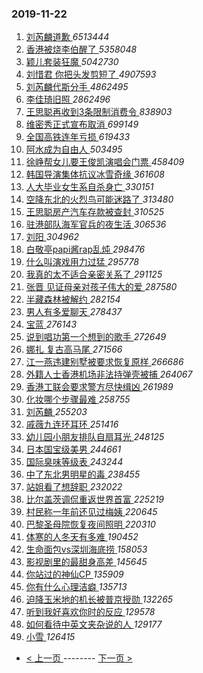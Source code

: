 ### 2019-11-22 
1. [ 刘芮麟道歉 ](https://s.weibo.com/weibo?q=%23%E5%88%98%E8%8A%AE%E9%BA%9F%E9%81%93%E6%AD%89%23&Refer=top) *6513444*
1. [ 香港被烧李伯醒了 ](https://s.weibo.com/weibo?q=%23%E9%A6%99%E6%B8%AF%E8%A2%AB%E7%83%A7%E6%9D%8E%E4%BC%AF%E9%86%92%E4%BA%86%23&Refer=top) *5358048*
1. [ 颖儿套装狂魔 ](https://s.weibo.com/weibo?q=%E9%A2%96%E5%84%BF%E5%A5%97%E8%A3%85%E7%8B%82%E9%AD%94&Refer=top) *5042730*
1. [ 刘惜君 你把头发剪短了 ](https://s.weibo.com/weibo?q=%E5%88%98%E6%83%9C%E5%90%9B%20%E4%BD%A0%E6%8A%8A%E5%A4%B4%E5%8F%91%E5%89%AA%E7%9F%AD%E4%BA%86&Refer=top) *4907593*
1. [ 刘芮麟代斯分手 ](https://s.weibo.com/weibo?q=%E5%88%98%E8%8A%AE%E9%BA%9F%E4%BB%A3%E6%96%AF%E5%88%86%E6%89%8B&Refer=top) *4862495*
1. [ 李佳琦旧照 ](https://s.weibo.com/weibo?q=%23%E6%9D%8E%E4%BD%B3%E7%90%A6%E6%97%A7%E7%85%A7%23&Refer=top) *2862496*
1. [ 王思聪再收到3条限制消费令 ](https://s.weibo.com/weibo?q=%23%E7%8E%8B%E6%80%9D%E8%81%AA%E5%86%8D%E6%94%B6%E5%88%B03%E6%9D%A1%E9%99%90%E5%88%B6%E6%B6%88%E8%B4%B9%E4%BB%A4%23&Refer=top) *838903*
1. [ 维密秀正式宣布取消 ](https://s.weibo.com/weibo?q=%23%E7%BB%B4%E5%AF%86%E7%A7%80%E6%AD%A3%E5%BC%8F%E5%AE%A3%E5%B8%83%E5%8F%96%E6%B6%88%23&Refer=top) *699149*
1. [ 全国高铁连年亏损 ](https://s.weibo.com/weibo?q=%23%E5%85%A8%E5%9B%BD%E9%AB%98%E9%93%81%E8%BF%9E%E5%B9%B4%E4%BA%8F%E6%8D%9F%23&Refer=top) *619433*
1. [ 阿水成为自由人 ](https://s.weibo.com/weibo?q=%23%E9%98%BF%E6%B0%B4%E6%88%90%E4%B8%BA%E8%87%AA%E7%94%B1%E4%BA%BA%23&Refer=top) *503495*
1. [ 徐峥帮女儿要王俊凯演唱会门票 ](https://s.weibo.com/weibo?q=%23%E5%BE%90%E5%B3%A5%E5%B8%AE%E5%A5%B3%E5%84%BF%E8%A6%81%E7%8E%8B%E4%BF%8A%E5%87%AF%E6%BC%94%E5%94%B1%E4%BC%9A%E9%97%A8%E7%A5%A8%23&Refer=top) *458409*
1. [ 韩国导演集体抗议冰雪奇缘 ](https://s.weibo.com/weibo?q=%23%E9%9F%A9%E5%9B%BD%E5%AF%BC%E6%BC%94%E9%9B%86%E4%BD%93%E6%8A%97%E8%AE%AE%E5%86%B0%E9%9B%AA%E5%A5%87%E7%BC%98%23&Refer=top) *361608*
1. [ 人大毕业女生系自杀身亡 ](https://s.weibo.com/weibo?q=%23%E4%BA%BA%E5%A4%A7%E6%AF%95%E4%B8%9A%E5%A5%B3%E7%94%9F%E7%B3%BB%E8%87%AA%E6%9D%80%E8%BA%AB%E4%BA%A1%23&Refer=top) *330151*
1. [ 空降东北的火烈鸟可能迷路了 ](https://s.weibo.com/weibo?q=%23%E7%A9%BA%E9%99%8D%E4%B8%9C%E5%8C%97%E7%9A%84%E7%81%AB%E7%83%88%E9%B8%9F%E5%8F%AF%E8%83%BD%E8%BF%B7%E8%B7%AF%E4%BA%86%23&Refer=top) *313480*
1. [ 王思聪房产汽车存款被查封 ](https://s.weibo.com/weibo?q=%23%E7%8E%8B%E6%80%9D%E8%81%AA%E6%88%BF%E4%BA%A7%E6%B1%BD%E8%BD%A6%E5%AD%98%E6%AC%BE%E8%A2%AB%E6%9F%A5%E5%B0%81%23&Refer=top) *310525*
1. [ 驻港部队海军官兵的夜生活 ](https://s.weibo.com/weibo?q=%E9%A9%BB%E6%B8%AF%E9%83%A8%E9%98%9F%E6%B5%B7%E5%86%9B%E5%AE%98%E5%85%B5%E7%9A%84%E5%A4%9C%E7%94%9F%E6%B4%BB&Refer=top) *306536*
1. [ 刘阳 ](https://s.weibo.com/weibo?q=%E5%88%98%E9%98%B3&Refer=top) *304962*
1. [ 白敬亭papi酱rap乱炖 ](https://s.weibo.com/weibo?q=%23%E7%99%BD%E6%95%AC%E4%BA%ADpapi%E9%85%B1rap%E4%B9%B1%E7%82%96%23&Refer=top) *298476*
1. [ 什么叫演戏用力过猛 ](https://s.weibo.com/weibo?q=%23%E4%BB%80%E4%B9%88%E5%8F%AB%E6%BC%94%E6%88%8F%E7%94%A8%E5%8A%9B%E8%BF%87%E7%8C%9B%23&Refer=top) *295778*
1. [ 我真的太不适合亲密关系了 ](https://s.weibo.com/weibo?q=%23%E6%88%91%E7%9C%9F%E7%9A%84%E5%A4%AA%E4%B8%8D%E9%80%82%E5%90%88%E4%BA%B2%E5%AF%86%E5%85%B3%E7%B3%BB%E4%BA%86%23&Refer=top) *291125*
1. [ 张晋 见证母亲对孩子伟大的爱 ](https://s.weibo.com/weibo?q=%E5%BC%A0%E6%99%8B%20%E8%A7%81%E8%AF%81%E6%AF%8D%E4%BA%B2%E5%AF%B9%E5%AD%A9%E5%AD%90%E4%BC%9F%E5%A4%A7%E7%9A%84%E7%88%B1&Refer=top) *287580*
1. [ 半藏森林被解约 ](https://s.weibo.com/weibo?q=%23%E5%8D%8A%E8%97%8F%E6%A3%AE%E6%9E%97%E8%A2%AB%E8%A7%A3%E7%BA%A6%23&Refer=top) *282154*
1. [ 男人有多爱聊天 ](https://s.weibo.com/weibo?q=%23%E7%94%B7%E4%BA%BA%E6%9C%89%E5%A4%9A%E7%88%B1%E8%81%8A%E5%A4%A9%23&Refer=top) *278437*
1. [ 宝蓝 ](https://s.weibo.com/weibo?q=%E5%AE%9D%E8%93%9D&Refer=top) *276143*
1. [ 说到唱功第一个想到的歌手 ](https://s.weibo.com/weibo?q=%23%E8%AF%B4%E5%88%B0%E5%94%B1%E5%8A%9F%E7%AC%AC%E4%B8%80%E4%B8%AA%E6%83%B3%E5%88%B0%E7%9A%84%E6%AD%8C%E6%89%8B%23&Refer=top) *272649*
1. [ 娜扎 复古高马尾 ](https://s.weibo.com/weibo?q=%E5%A8%9C%E6%89%8E%20%E5%A4%8D%E5%8F%A4%E9%AB%98%E9%A9%AC%E5%B0%BE&Refer=top) *271566*
1. [ 江一燕违建别墅被要求恢复原样 ](https://s.weibo.com/weibo?q=%23%E6%B1%9F%E4%B8%80%E7%87%95%E8%BF%9D%E5%BB%BA%E5%88%AB%E5%A2%85%E8%A2%AB%E8%A6%81%E6%B1%82%E6%81%A2%E5%A4%8D%E5%8E%9F%E6%A0%B7%23&Refer=top) *266686*
1. [ 外籍人士香港机场非法持弹壳被捕 ](https://s.weibo.com/weibo?q=%23%E5%A4%96%E7%B1%8D%E4%BA%BA%E5%A3%AB%E9%A6%99%E6%B8%AF%E6%9C%BA%E5%9C%BA%E9%9D%9E%E6%B3%95%E6%8C%81%E5%BC%B9%E5%A3%B3%E8%A2%AB%E6%8D%95%23&Refer=top) *264067*
1. [ 香港工联会要求警方尽快缉凶 ](https://s.weibo.com/weibo?q=%23%E9%A6%99%E6%B8%AF%E5%B7%A5%E8%81%94%E4%BC%9A%E8%A6%81%E6%B1%82%E8%AD%A6%E6%96%B9%E5%B0%BD%E5%BF%AB%E7%BC%89%E5%87%B6%23&Refer=top) *261989*
1. [ 化妆哪个步骤最难 ](https://s.weibo.com/weibo?q=%23%E5%8C%96%E5%A6%86%E5%93%AA%E4%B8%AA%E6%AD%A5%E9%AA%A4%E6%9C%80%E9%9A%BE%23&Refer=top) *258755*
1. [ 刘芮麟 ](https://s.weibo.com/weibo?q=%E5%88%98%E8%8A%AE%E9%BA%9F&Refer=top) *255203*
1. [ 戚薇九连环耳环 ](https://s.weibo.com/weibo?q=%23%E6%88%9A%E8%96%87%E4%B9%9D%E8%BF%9E%E7%8E%AF%E8%80%B3%E7%8E%AF%23&Refer=top) *251416*
1. [ 幼儿园小朋友排队自扇耳光 ](https://s.weibo.com/weibo?q=%23%E5%B9%BC%E5%84%BF%E5%9B%AD%E5%B0%8F%E6%9C%8B%E5%8F%8B%E6%8E%92%E9%98%9F%E8%87%AA%E6%89%87%E8%80%B3%E5%85%89%23&Refer=top) *248125*
1. [ 日本国宝级美男 ](https://s.weibo.com/weibo?q=%23%E6%97%A5%E6%9C%AC%E5%9B%BD%E5%AE%9D%E7%BA%A7%E7%BE%8E%E7%94%B7%23&Refer=top) *244661*
1. [ 国际臭味等级表 ](https://s.weibo.com/weibo?q=%23%E5%9B%BD%E9%99%85%E8%87%AD%E5%91%B3%E7%AD%89%E7%BA%A7%E8%A1%A8%23&Refer=top) *243244*
1. [ 中了东北男明星的毒 ](https://s.weibo.com/weibo?q=%23%E4%B8%AD%E4%BA%86%E4%B8%9C%E5%8C%97%E7%94%B7%E6%98%8E%E6%98%9F%E7%9A%84%E6%AF%92%23&Refer=top) *238455*
1. [ 站姐看了想辞职 ](https://s.weibo.com/weibo?q=%23%E7%AB%99%E5%A7%90%E7%9C%8B%E4%BA%86%E6%83%B3%E8%BE%9E%E8%81%8C%23&Refer=top) *232022*
1. [ 比尔盖茨调侃重返世界首富 ](https://s.weibo.com/weibo?q=%23%E6%AF%94%E5%B0%94%E7%9B%96%E8%8C%A8%E8%B0%83%E4%BE%83%E9%87%8D%E8%BF%94%E4%B8%96%E7%95%8C%E9%A6%96%E5%AF%8C%23&Refer=top) *225219*
1. [ 村民称一年前还见过梅姨 ](https://s.weibo.com/weibo?q=%23%E6%9D%91%E6%B0%91%E7%A7%B0%E4%B8%80%E5%B9%B4%E5%89%8D%E8%BF%98%E8%A7%81%E8%BF%87%E6%A2%85%E5%A7%A8%23&Refer=top) *220645*
1. [ 巴黎圣母院恢复夜间照明 ](https://s.weibo.com/weibo?q=%23%E5%B7%B4%E9%BB%8E%E5%9C%A3%E6%AF%8D%E9%99%A2%E6%81%A2%E5%A4%8D%E5%A4%9C%E9%97%B4%E7%85%A7%E6%98%8E%23&Refer=top) *220310*
1. [ 体寒的人冬天有多难 ](https://s.weibo.com/weibo?q=%23%E4%BD%93%E5%AF%92%E7%9A%84%E4%BA%BA%E5%86%AC%E5%A4%A9%E6%9C%89%E5%A4%9A%E9%9A%BE%23&Refer=top) *190452*
1. [ 生命面包vs深圳海底捞 ](https://s.weibo.com/weibo?q=%E7%94%9F%E5%91%BD%E9%9D%A2%E5%8C%85vs%E6%B7%B1%E5%9C%B3%E6%B5%B7%E5%BA%95%E6%8D%9E&Refer=top) *158053*
1. [ 影视剧里的最甜身高差 ](https://s.weibo.com/weibo?q=%23%E5%BD%B1%E8%A7%86%E5%89%A7%E9%87%8C%E7%9A%84%E6%9C%80%E7%94%9C%E8%BA%AB%E9%AB%98%E5%B7%AE%23&Refer=top) *145645*
1. [ 你站过的神仙CP ](https://s.weibo.com/weibo?q=%23%E4%BD%A0%E7%AB%99%E8%BF%87%E7%9A%84%E7%A5%9E%E4%BB%99CP%23&Refer=top) *135909*
1. [ 你有什么心理洁癖 ](https://s.weibo.com/weibo?q=%23%E4%BD%A0%E6%9C%89%E4%BB%80%E4%B9%88%E5%BF%83%E7%90%86%E6%B4%81%E7%99%96%23&Refer=top) *135713*
1. [ 迫降玉米地的机长被普京授勋 ](https://s.weibo.com/weibo?q=%23%E8%BF%AB%E9%99%8D%E7%8E%89%E7%B1%B3%E5%9C%B0%E7%9A%84%E6%9C%BA%E9%95%BF%E8%A2%AB%E6%99%AE%E4%BA%AC%E6%8E%88%E5%8B%8B%23&Refer=top) *132265*
1. [ 听到我好喜欢你时的反应 ](https://s.weibo.com/weibo?q=%23%E5%90%AC%E5%88%B0%E6%88%91%E5%A5%BD%E5%96%9C%E6%AC%A2%E4%BD%A0%E6%97%B6%E7%9A%84%E5%8F%8D%E5%BA%94%23&Refer=top) *129578*
1. [ 如何看待中英文夹杂说的人 ](https://s.weibo.com/weibo?q=%23%E5%A6%82%E4%BD%95%E7%9C%8B%E5%BE%85%E4%B8%AD%E8%8B%B1%E6%96%87%E5%A4%B9%E6%9D%82%E8%AF%B4%E7%9A%84%E4%BA%BA%23&Refer=top) *129177*
1. [ 小雪 ](https://s.weibo.com/weibo?q=%23%E5%B0%8F%E9%9B%AA%23&Refer=top) *126415* 

- [ < 上一页 ](https://github.com/able8/weibo-hot-record/blob/master/2019-11-21.md) -------- [ 下一页 > ](https://github.com/able8/weibo-hot-record/blob/master/2019-11-23.md)